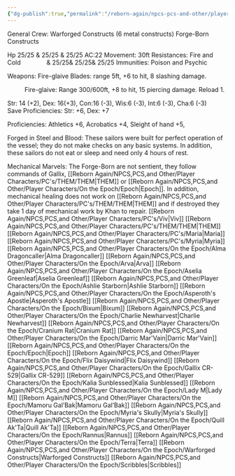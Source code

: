 ```yaml
---
{"dg-publish":true,"permalink":"/reborn-again/npcs-pcs-and-other/player-characters/on-the-epoch/warforged-constructs/"}
---
```


General Crew: Warforged Constructs (6 metal constructs)
Forge-Born Constructs

Hp 25/25 & 25/25 & 25/25 AC:22 Movement: 30ft Resistances: Fire and Cold               & 25/25& 25/25& 25/25 Immunities: Poison and Psychic

Weapons: Fire-glaive Blades: range 5ft, +6 to hit, 8 slashing damage.

          Fire-glaive: Range 300/600ft, +8 to hit, 15 piercing damage. Reload 1.

Str: 14 (+2), Dex: 16(+3), Con:16 (-3), Wis:6 (-3), Int:6 (-3), Cha:6 (-3)         Save Proficiencies: Str: +6, Dex: +7

Proficiencies: Athletics +6, Acrobatics +4, Sleight of hand +5, 

  

Forged in Steel and Blood: These sailors were built for perfect operation of the vessel; they do not make checks on any basic systems. In addition, these sailors do not eat or sleep and need only 4 hours of rest.

  

Mechanical Marvels: The Forge-Born are not sentient, they follow commands of Gallix, [[Reborn Again/NPCS,PCS,and Other/Player Characters/PC's/THEM/THEM\|THEM]] or [[Reborn Again/NPCS,PCS,and Other/Player Characters/On the Epoch/Epoch\|Epoch]]. In addition, mechanical healing does not work on [[Reborn Again/NPCS,PCS,and Other/Player Characters/PC's/THEM/THEM\|THEM]] and if destroyed they take 1 day of mechanical work by Khan to repair.
[[Reborn Again/NPCS,PCS,and Other/Player Characters/PC's/Viv\|Viv]]
[[Reborn Again/NPCS,PCS,and Other/Player Characters/PC's/THEM/THEM\|THEM]]
[[Reborn Again/NPCS,PCS,and Other/Player Characters/PC's/Maria\|Maria]]
[[Reborn Again/NPCS,PCS,and Other/Player Characters/PC's/Myria\|Myria]]
[[Reborn Again/NPCS,PCS,and Other/Player Characters/On the Epoch/Alma Dragoncaller\|Alma Dragoncaller]]
[[Reborn Again/NPCS,PCS,and Other/Player Characters/On the Epoch/Arva\|Arva]]
[[Reborn Again/NPCS,PCS,and Other/Player Characters/On the Epoch/Aselia Greenleaf\|Aselia Greenleaf]]
[[Reborn Again/NPCS,PCS,and Other/Player Characters/On the Epoch/Ashlie Starborn\|Ashlie Starborn]]
[[Reborn Again/NPCS,PCS,and Other/Player Characters/On the Epoch/Asperoth's Apostle\|Asperoth's Apostle]]
[[Reborn Again/NPCS,PCS,and Other/Player Characters/On the Epoch/Bixum\|Bixum]]
[[Reborn Again/NPCS,PCS,and Other/Player Characters/On the Epoch/Charlie Newharvest\|Charlie Newharvest]]
[[Reborn Again/NPCS,PCS,and Other/Player Characters/On the Epoch/Cranium Rat\|Cranium Rat]]
[[Reborn Again/NPCS,PCS,and Other/Player Characters/On the Epoch/Darric Mar'Vain\|Darric Mar'Vain]]
[[Reborn Again/NPCS,PCS,and Other/Player Characters/On the Epoch/Epoch\|Epoch]]
[[Reborn Again/NPCS,PCS,and Other/Player Characters/On the Epoch/Flix Daisywind\|Flix Daisywind]]
[[Reborn Again/NPCS,PCS,and Other/Player Characters/On the Epoch/Gallix CR-529\|Gallix CR-529]]
[[Reborn Again/NPCS,PCS,and Other/Player Characters/On the Epoch/Kalia Sunblessed\|Kalia Sunblessed]]
[[Reborn Again/NPCS,PCS,and Other/Player Characters/On the Epoch/Lady M\|Lady M]]
[[Reborn Again/NPCS,PCS,and Other/Player Characters/On the Epoch/Mamoru Gal’Bak\|Mamoru Gal’Bak]]
[[Reborn Again/NPCS,PCS,and Other/Player Characters/On the Epoch/Myria's Skully\|Myria's Skully]]
[[Reborn Again/NPCS,PCS,and Other/Player Characters/On the Epoch/Quill Ak'Ta\|Quill Ak'Ta]]
[[Reborn Again/NPCS,PCS,and Other/Player Characters/On the Epoch/Rannus\|Rannus]]
[[Reborn Again/NPCS,PCS,and Other/Player Characters/On the Epoch/Terra\|Terra]]
[[Reborn Again/NPCS,PCS,and Other/Player Characters/On the Epoch/Warforged Constructs\|Warforged Constructs]]
[[Reborn Again/NPCS,PCS,and Other/Player Characters/On the Epoch/Scribbles\|Scribbles]]
